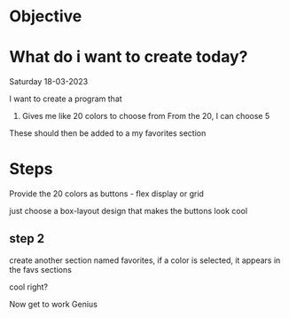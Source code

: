 # Objective
# What do i want to create today?
Saturday 18-03-2023

I want to create a program that
1. Gives me like 20 colors to choose from
From the 20, I can choose 5

These should then be added to a my favorites section


# Steps
Provide the 20 colors as buttons - flex display or grid

just choose a box-layout design that makes the buttons look cool


## step 2 
create another section
named favorites, if a color is selected, it appears in the favs sections

cool right?

Now get to work Genius



